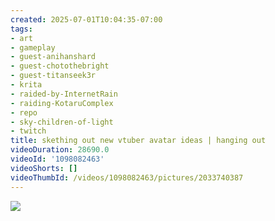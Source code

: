 ```yaml
---
created: 2025-07-01T10:04:35-07:00
tags:
- art
- gameplay
- guest-anihanshard
- guest-chotothebright
- guest-titanseek3r
- krita
- raided-by-InternetRain
- raiding-KotaruComplex
- repo
- sky-children-of-light
- twitch
title: skething out new vtuber avatar ideas | hanging out
videoDuration: 28690.0
videoId: '1098082463'
videoShorts: []
videoThumbId: /videos/1098082463/pictures/2033740387
---
```


![](20250701170435.jpg)
